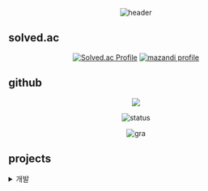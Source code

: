 <div align="center">

![header](https://capsule-render.vercel.app/api?type=waving&color=00AAFF&height=450&section=header&desc=Sunrin%20Software%20Developer%20118th%0AAnA%2014th%20Director&descAlign=70&text=wntjd-0612&fontSize=70&FontAlignY=40&fontColor=ffffff)

</div>

## solved.ac
<div align="center">

[![Solved.ac Profile](http://mazassumnida.wtf/api/v2/generate_badge?boj=potterkim0612)](https://solved.ac/potterkim0612/)
[![mazandi profile](http://mazandi.herokuapp.com/api?handle=potterkim0612&theme=warm)](https://solved.ac/potterkim0612/)
</div>

## github
<div align="center">
<a href="https://opgc.me/#/users/wntjd-0612" target="_blank"><img src="https://api.opgc.me/githubs/users/wntjd-0612/tag/?theme=basic" /></a>   

![status](https://github-readme-stats.vercel.app/api?username=wntjd-0612&show_icons=true&theme=white)

![gra](https://github-readme-activity-graph.vercel.app/graph?username=wntjd-0612&bg_color=ffffff&color=3366ff&line=3366ff&point=3366ff&area=true&hide_border=true)

</div>


## projects

<details>
<summary>개발</summary>
<table>

</table>
</details>



